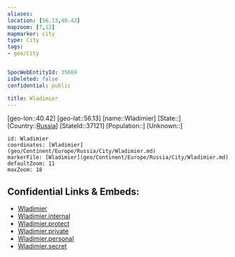 ```yaml
---
aliases: 
location: [56.13,40.42]
mapzoom: [7,12] 
mapmarker: city 
type: City
tags:
- geo/City


SpocWebEntityId: 35669
isDeleted: false
confidential: public

title: Wladimier
---
```

[geo-lon::40.42]
[geo-lat::56.13]
[name::Wladimier]
[State::]
[Country::[Russia](geo/Continent/Europe/Russia.md)]
[StateId::37121]
[Population::]
[Unknown::]


```leaflet
id: Wladimier
coordinates: [Wladimier](geo/Continent/Europe/Russia/City/Wladimier.md)
markerFile: [Wladimier](geo/Continent/Europe/Russia/City/Wladimier.md)
defaultZoom: 11 
maxZoom: 18
```


## Confidential Links & Embeds: 
- [Wladimier](../../../../../../_public/geo/Continent/Europe/Russia/City/Wladimier.md) 
- [Wladimier.internal](../../../../../../_internal/geo/Continent/Europe/Russia/City/Wladimier.internal.md) 
- [Wladimier.protect](../../../../../../_protect/geo/Continent/Europe/Russia/City/Wladimier.protect.md) 
- [Wladimier.private](../../../../../../_private/geo/Continent/Europe/Russia/City/Wladimier.private.md) 
- [Wladimier.personal](../../../../../../_personal/geo/Continent/Europe/Russia/City/Wladimier.personal.md) 
- [Wladimier.secret](../../../../../../_secret/geo/Continent/Europe/Russia/City/Wladimier.secret.md) 

